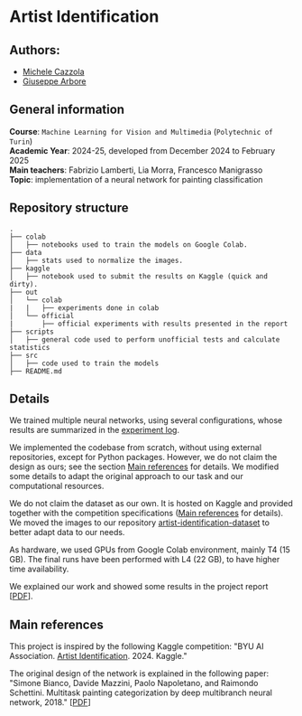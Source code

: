 # Artist Identification

## Authors:
- [Michele Cazzola](https://github.com/MicheleCazzola)
- [Giuseppe Arbore](https://github.com/GiuseppeArbore)

## General information
**Course**: `Machine Learning for Vision and Multimedia` (`Polytechnic of Turin`)  
**Academic Year**: 2024-25, developed from December 2024 to February 2025  
**Main teachers**: Fabrizio Lamberti, Lia Morra, Francesco Manigrasso  
**Topic**: implementation of a neural network for painting classification

## Repository structure
```
.
├── colab
│   ├── notebooks used to train the models on Google Colab.
├── data
│   ├── stats used to normalize the images.
├── kaggle
│   ├── notebook used to submit the results on Kaggle (quick and dirty).
├── out
│   └── colab
|   |   ├── experiments done in colab
│   └── official
|       ├── official experiments with results presented in the report
├── scripts
│   ├── general code used to perform unofficial tests and calculate statistics
├── src
│   ├── code used to train the models
├── README.md
```

## Details
We trained multiple neural networks, using several configurations, whose results are summarized in the [experiment log](official_experiment_log.md).

We implemented the codebase from scratch, without using external repositories, except for Python packages. However, we do not claim the design as ours; see the section [Main references](#main-references) for details. We modified some details to adapt the original approach to our task and our computational resources.

We do not claim the dataset as our own. It is hosted on Kaggle and provided together with the competition specifications ([Main references](#main-references) for details). We moved the images to our repository [artist-identification-dataset](https://github.com/MicheleCazzola/artist-identification-dataset) to better adapt data to our needs. 

As hardware, we used GPUs from Google Colab environment, mainly T4 (15 GB). The final runs have been performed with L4 (22 GB), to have higher time availability.

We explained our work and showed some results in the project report [[PDF](report.pdf)].

## Main references
This project is inspired by the following Kaggle competition: "BYU AI Association. [Artist Identification](https://kaggle.com/competitions/artist-identification). 2024. Kaggle."

The original design of the network is explained in the following paper: "Simone Bianco, Davide Mazzini, Paolo Napoletano, and Raimondo Schettini. Multitask painting categorization by deep multibranch neural network, 2018." [[PDF](https://arxiv.org/pdf/1812.08052)]
